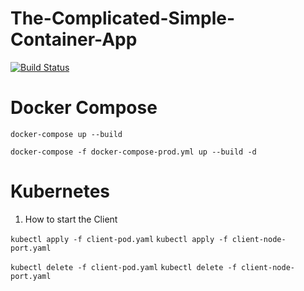 # The-Complicated-Simple-Container-App
[![Build Status](https://travis-ci.org/CT83/The-Complicated-Simple-Container-App.svg?branch=master)](https://travis-ci.org/CT83/The-Complicated-Simple-Container-App)

# Docker Compose 

`docker-compose up --build`

`docker-compose -f docker-compose-prod.yml up --build -d`

# Kubernetes

1. How to start the Client

`kubectl apply -f client-pod.yaml`
`kubectl apply -f client-node-port.yaml`

`kubectl delete -f client-pod.yaml`
`kubectl delete -f client-node-port.yaml`

